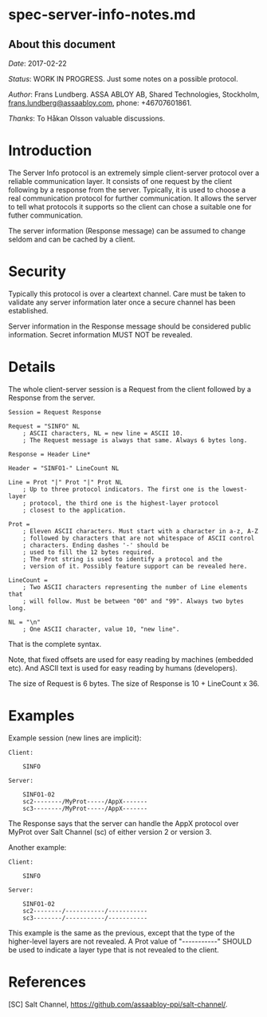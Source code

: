 spec-server-info-notes.md
=========================

About this document
-------------------

*Date*: 2017-02-22

*Status*: WORK IN PROGRESS. Just some notes on a possible protocol.

*Author*: Frans Lundberg. ASSA ABLOY AB, Shared Technologies, Stockholm,
frans.lundberg@assaabloy.com, phone: +46707601861.

*Thanks*: 
To Håkan Olsson valuable discussions.



Introduction
============

The Server Info protocol is an extremely simple client-server protocol
over a reliable communication layer. It consists of one request by the client
following by a response from the server. Typically, it is used 
to choose a real communication protocol for further communication.
It allows the server to tell what protocols it supports so the client can
chose a suitable one for futher communication.

The server information (Response message) can be assumed to change seldom and 
can be cached by a client.


Security
========

Typically this protocol is over a cleartext channel. Care must be taken 
to validate any server information later once a secure channel has been
established.

Server information in the Response message should be considered public 
information. Secret information MUST NOT be revealed.


Details
=======

The whole client-server session is a Request from the client followed
by a Response from the server.

    Session = Request Response

    Request = "SINFO" NL
        ; ASCII characters, NL = new line = ASCII 10.
        ; The Request message is always that same. Always 6 bytes long.

    Response = Header Line*

    Header = "SINFO1-" LineCount NL

    Line = Prot "|" Prot "|" Prot NL
        ; Up to three protocol indicators. The first one is the lowest-layer
        ; protocol, the third one is the highest-layer protocol
        ; closest to the application.

    Prot = 
        ; Eleven ASCII characters. Must start with a character in a-z, A-Z
        ; followed by characters that are not whitespace of ASCII control 
        ; characters. Ending dashes '-' should be 
        ; used to fill the 12 bytes required. 
        ; The Prot string is used to identify a protocol and the 
        ; version of it. Possibly feature support can be revealed here.

    LineCount =
        ; Two ASCII characters representing the number of Line elements that
        ; will follow. Must be between "00" and "99". Always two bytes long.

    NL = "\n"
        ; One ASCII character, value 10, "new line".

That is the complete syntax.

Note, that fixed offsets are used for easy reading by machines (embedded etc).
And ASCII text is used for easy reading by humans (developers).

The size of Request is 6 bytes. The size of Response is 10 + LineCount x 36.


Examples
========

Example session (new lines are implicit):
    
    Client:
    
        SINFO
    
    Server:
    
        SINFO1-02
        sc2--------/MyProt-----/AppX-------
        sc3--------/MyProt-----/AppX-------
    
The Response says that the server can handle the AppX protocol over MyProt
over Salt Channel (sc) of either version 2 or version 3.

Another example:
    
    Client:
    
        SINFO
    
    Server:
    
        SINFO1-02
        sc2--------/-----------/-----------
        sc3--------/-----------/-----------
    
This example is the same as the previous, except that the type of the 
higher-level layers are not revealed. A Prot value of "-----------"
SHOULD be used to indicate a layer type that is not revealed to the client.


References
==========

[SC] Salt Channel, https://github.com/assaabloy-ppi/salt-channel/.


